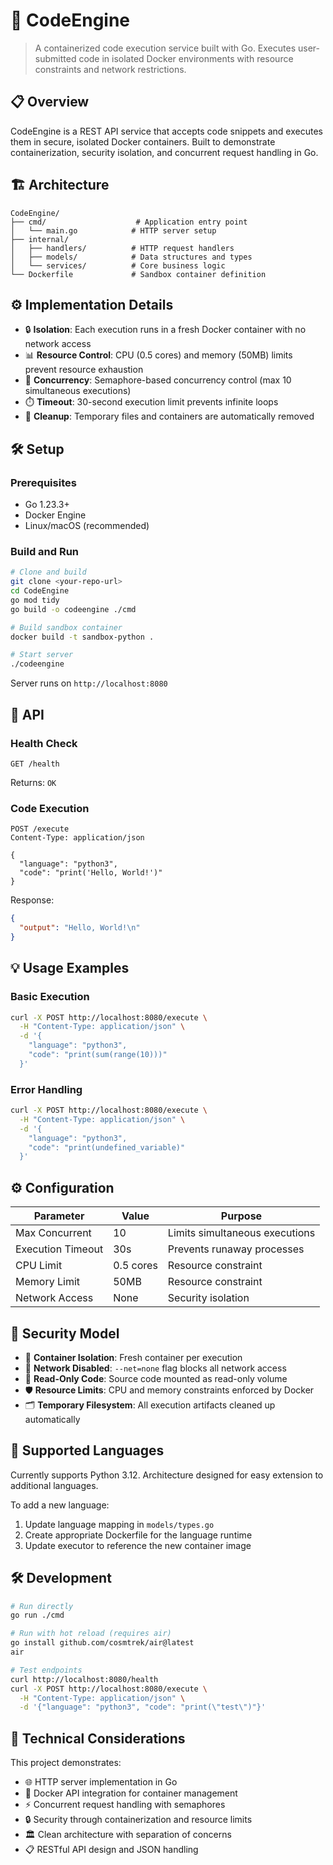 # 🚀 CodeEngine

> A containerized code execution service built with Go. Executes user-submitted code in isolated Docker environments with resource constraints and network restrictions.

## 📋 Overview

CodeEngine is a REST API service that accepts code snippets and executes them in secure, isolated Docker containers. Built to demonstrate containerization, security isolation, and concurrent request handling in Go.

## 🏗️ Architecture

```
CodeEngine/
├── cmd/                    # Application entry point
│   └── main.go            # HTTP server setup
├── internal/
│   ├── handlers/          # HTTP request handlers
│   ├── models/            # Data structures and types
│   └── services/          # Core business logic
└── Dockerfile             # Sandbox container definition
```

## ⚙️ Implementation Details

- 🔒 **Isolation**: Each execution runs in a fresh Docker container with no network access
- 📊 **Resource Control**: CPU (0.5 cores) and memory (50MB) limits prevent resource exhaustion
- 🔄 **Concurrency**: Semaphore-based concurrency control (max 10 simultaneous executions)
- ⏱️ **Timeout**: 30-second execution limit prevents infinite loops
- 🧹 **Cleanup**: Temporary files and containers are automatically removed

## 🛠️ Setup

### Prerequisites

- Go 1.23.3+
- Docker Engine
- Linux/macOS (recommended)

### Build and Run

```bash
# Clone and build
git clone <your-repo-url>
cd CodeEngine
go mod tidy
go build -o codeengine ./cmd

# Build sandbox container
docker build -t sandbox-python .

# Start server
./codeengine
```

Server runs on `http://localhost:8080`

## 📡 API

### Health Check
```http
GET /health
```

Returns: `OK`

### Code Execution
```http
POST /execute
Content-Type: application/json

{
  "language": "python3",
  "code": "print('Hello, World!')"
}
```

Response:
```json
{
  "output": "Hello, World!\n"
}
```

## 💡 Usage Examples

### Basic Execution
```bash
curl -X POST http://localhost:8080/execute \
  -H "Content-Type: application/json" \
  -d '{
    "language": "python3",
    "code": "print(sum(range(10)))"
  }'
```

### Error Handling
```bash
curl -X POST http://localhost:8080/execute \
  -H "Content-Type: application/json" \
  -d '{
    "language": "python3",
    "code": "print(undefined_variable)"
  }'
```

## ⚙️ Configuration

| Parameter | Value | Purpose |
|-----------|--------|---------|
| Max Concurrent | 10 | Limits simultaneous executions |
| Execution Timeout | 30s | Prevents runaway processes |
| CPU Limit | 0.5 cores | Resource constraint |
| Memory Limit | 50MB | Resource constraint |
| Network Access | None | Security isolation |

## 🔐 Security Model

- 🐳 **Container Isolation**: Fresh container per execution
- 🚫 **Network Disabled**: `--net=none` flag blocks all network access
- 📖 **Read-Only Code**: Source code mounted as read-only volume
- 🛡️ **Resource Limits**: CPU and memory constraints enforced by Docker
- 🗂️ **Temporary Filesystem**: All execution artifacts cleaned up automatically

## 🐍 Supported Languages

Currently supports Python 3.12. Architecture designed for easy extension to additional languages.

To add a new language:

1. Update language mapping in `models/types.go`
2. Create appropriate Dockerfile for the language runtime
3. Update executor to reference the new container image

## 🛠️ Development

```bash
# Run directly
go run ./cmd

# Run with hot reload (requires air)
go install github.com/cosmtrek/air@latest
air

# Test endpoints
curl http://localhost:8080/health
curl -X POST http://localhost:8080/execute \
  -H "Content-Type: application/json" \
  -d '{"language": "python3", "code": "print(\"test\")"}'
```

## 🧠 Technical Considerations

This project demonstrates:

- 🌐 HTTP server implementation in Go
- 🐳 Docker API integration for container management
- ⚡ Concurrent request handling with semaphores
- 🔒 Security through containerization and resource limits
- 🏛️ Clean architecture with separation of concerns
- 📋 RESTful API design and JSON handling 